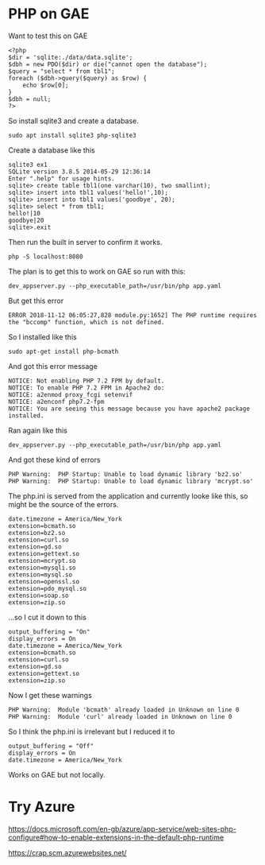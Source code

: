#  PHP on GAE

Want to test this on GAE

```
<?php
$dir = 'sqlite:./data/data.sqlite';
$dbh = new PDO($dir) or die("cannot open the database");
$query = "select * from tbl1";
foreach ($dbh->query($query) as $row) {
    echo $row[0];
}
$dbh = null;
?>
```

So install sqlite3 and create a database.

    sudo apt install sqlite3 php-sqlite3

Create a database like this

    sqlite3 ex1
    SQLite version 3.8.5 2014-05-29 12:36:14
    Enter ".help" for usage hints.
    sqlite> create table tbl1(one varchar(10), two smallint);
    sqlite> insert into tbl1 values('hello!',10);
    sqlite> insert into tbl1 values('goodbye', 20);
    sqlite> select * from tbl1;
    hello!|10
    goodbye|20
    sqlite>.exit

Then run the built in server to confirm it works.

    php -S localhost:8080

The plan is to get this to work on GAE so run with this:

    dev_appserver.py --php_executable_path=/usr/bin/php app.yaml

But get this error

    ERROR 2018-11-12 06:05:27,828 module.py:1652] The PHP runtime requires the "bccomp" function, which is not defined.

So I installed like this

    sudo apt-get install php-bcmath

And got this error message

    NOTICE: Not enabling PHP 7.2 FPM by default.
    NOTICE: To enable PHP 7.2 FPM in Apache2 do:
    NOTICE: a2enmod proxy_fcgi setenvif
    NOTICE: a2enconf php7.2-fpm
    NOTICE: You are seeing this message because you have apache2 package installed.

Ran again like this

    dev_appserver.py --php_executable_path=/usr/bin/php app.yaml

And got these kind of errors

    PHP Warning:  PHP Startup: Unable to load dynamic library 'bz2.so'
    PHP Warning:  PHP Startup: Unable to load dynamic library 'mcrypt.so'

The php.ini is served from the application and currently looke like this, so might be the source of the errors.

    date.timezone = America/New_York
    extension=bcmath.so
    extension=bz2.so
    extension=curl.so
    extension=gd.so
    extension=gettext.so
    extension=mcrypt.so
    extension=mysqli.so
    extension=mysql.so
    extension=openssl.so
    extension=pdo_mysql.so
    extension=soap.so
    extension=zip.so

...so I cut it down to this

    output_buffering = "On"
    display_errors = On
    date.timezone = America/New_York
    extension=bcmath.so
    extension=curl.so
    extension=gd.so
    extension=gettext.so
    extension=zip.so

Now I get these warnings 

    PHP Warning:  Module 'bcmath' already loaded in Unknown on line 0
    PHP Warning:  Module 'curl' already loaded in Unknown on line 0

So I think the php.ini is irrelevant but I reduced it to

    output_buffering = "Off"
    display_errors = On
    date.timezone = America/New_York

Works on GAE but not locally.

# Try Azure

https://docs.microsoft.com/en-gb/azure/app-service/web-sites-php-configure#how-to-enable-extensions-in-the-default-php-runtime

https://crap.scm.azurewebsites.net/
